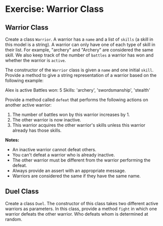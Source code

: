 # Exercise: Warrior Class

## Warrior Class
Create a class `Warrior`. A warrior has a `name` and a list of `skills` (a skill in this model is a string). A warrior can only have one of each type of skill in their list. For example, "archery" and "Archery" are considered the same skill. We also keep track of the number of `battles` a warrior has won and whether the warrior is `active`.

The constructor of the `Warrior` class is given a `name` and one initial `skill`. Provide a method to give a string representation of a warrior based on the following example:

Alex is active
Battles won: 5
Skills: 'archery', 'swordsmanship', 'stealth'

Provide a method called `defeat` that performs the following actions on another active warrior:

1. The number of battles won by this warrior increases by 1.
2. The other warrior is now inactive.
3. This warrior acquires the other warrior's skills unless this warrior already has those skills.

**Notes:**

- An inactive warrior cannot defeat others.
- You can't defeat a warrior who is already inactive.
- The other warrior must be different from the warrior performing the defeat.
- Always provide an assert with an appropriate message.
- Warriors are considered the same if they have the same name.

## Duel Class
Create a class `Duel`. The constructor of this class takes two different active warriors as parameters. In this class, provide a method `fight` in which one warrior defeats the other warrior. Who defeats whom is determined at random.

